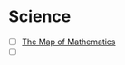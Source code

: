 # Science

- [ ] [The Map of Mathematics](https://www.quantamagazine.org/the-map-of-mathematics-20200213)
- [ ] []()
